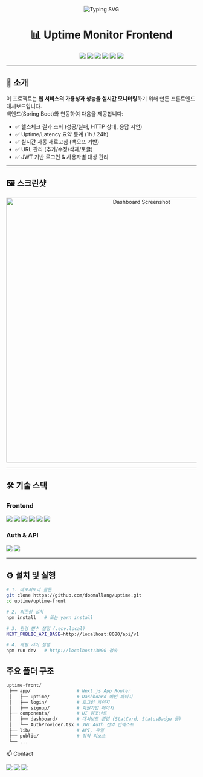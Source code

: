 <!-- 헤더 배너 -->
<p align="center">
  <img src="https://readme-typing-svg.demolab.com?font=Inter&weight=700&size=28&pause=1200&center=true&vCenter=true&width=800&lines=%F0%9F%9A%80+Uptime+Monitor+Frontend;Next.js+%7C+Tailwind+%7C+Recharts" alt="Typing SVG" />
</p>

<h1 align="center">📊 Uptime Monitor Frontend</h1>
<p align="center">
  <img src="https://img.shields.io/badge/Next.js-0F172A?logo=nextdotjs&logoColor=white" />
  <img src="https://img.shields.io/badge/React-0EA5E9?logo=react&logoColor=white" />
  <img src="https://img.shields.io/badge/TypeScript-2563EB?logo=typescript&logoColor=white" />
  <img src="https://img.shields.io/badge/TailwindCSS-06B6D4?logo=tailwindcss&logoColor=white" />
  <img src="https://img.shields.io/badge/Recharts-22c55e" />
  <img src="https://img.shields.io/badge/Auth-JWT-334155" />
</p>

---

## 🚀 소개
이 프로젝트는 **웹 서비스의 가용성과 성능을 실시간 모니터링**하기 위해 만든 프론트엔드 대시보드입니다.  
백엔드(Spring Boot)와 연동하여 다음을 제공합니다:

- ✅ 헬스체크 결과 조회 (성공/실패, HTTP 상태, 응답 지연)
- ✅ Uptime/Latency 요약 통계 (1h / 24h)
- ✅ 실시간 자동 새로고침 (백오프 기반)
- ✅ URL 관리 (추가/수정/삭제/토글)
- ✅ JWT 기반 로그인 & 사용자별 대상 관리

---

## 🖼️ 스크린샷

<p align="center">
  <img src="docs/screenshot-dashboard.png" width="700" alt="Dashboard Screenshot"/>
</p>

---

## 🛠️ 기술 스택

### Frontend
<p>
  <img src="https://img.shields.io/badge/Next.js-0F172A?logo=nextdotjs&logoColor=white" />
  <img src="https://img.shields.io/badge/React-0EA5E9?logo=react&logoColor=white" />
  <img src="https://img.shields.io/badge/TypeScript-2563EB?logo=typescript&logoColor=white" />
  <img src="https://img.shields.io/badge/TailwindCSS-06B6D4?logo=tailwindcss&logoColor=white" />
  <img src="https://img.shields.io/badge/Recharts-22c55e" />
  <img src="https://img.shields.io/badge/LucideIcons-black?logo=lucide&logoColor=white" />
</p>

### Auth & API
<p>
  <img src="https://img.shields.io/badge/JWT-000000?logo=jsonwebtokens&logoColor=white" />
  <img src="https://img.shields.io/badge/REST%20API-2563EB?logo=postman&logoColor=white" />
</p>

---

## ⚙️ 설치 및 실행

```bash
# 1. 레포지토리 클론
git clone https://github.com/doomallang/uptime.git
cd uptime/uptime-front

# 2. 의존성 설치
npm install   # 또는 yarn install

# 3. 환경 변수 설정 (.env.local)
NEXT_PUBLIC_API_BASE=http://localhost:8080/api/v1

# 4. 개발 서버 실행
npm run dev   # http://localhost:3000 접속
```

## 주요 폴더 구조
```bash
uptime-front/
 ├── app/                 # Next.js App Router
 │   ├── uptime/          # Dashboard 메인 페이지
 │   ├── login/           # 로그인 페이지
 │   ├── signup/          # 회원가입 페이지
 ├── components/          # UI 컴포넌트
 │   ├── dashboard/       # 대시보드 관련 (StatCard, StatusBadge 등)
 │   └── AuthProvider.tsx # JWT Auth 전역 컨텍스트
 ├── lib/                 # API, 유틸
 ├── public/              # 정적 리소스
 └── ...
```

📫 Contact
<p> <a href="mailto:doo_style@naver.com"><img src="https://img.shields.io/badge/Email-doo__style%40naver.com-0ea5e9?logo=gmail&logoColor=white" /></a>
  <a href="https://many.tistory.com"><img src="https://img.shields.io/badge/Blog-many.tistory.com-ff5f2e?logo=tistory&logoColor=white" /></a>
  <a href="https://portfolio-t7fthjnfn-doomoles-projects.vercel.app"><img src="https://img.shields.io/badge/Portfolio-Live-22c55e?logo=vercel&logoColor=white" /></a> </p>
